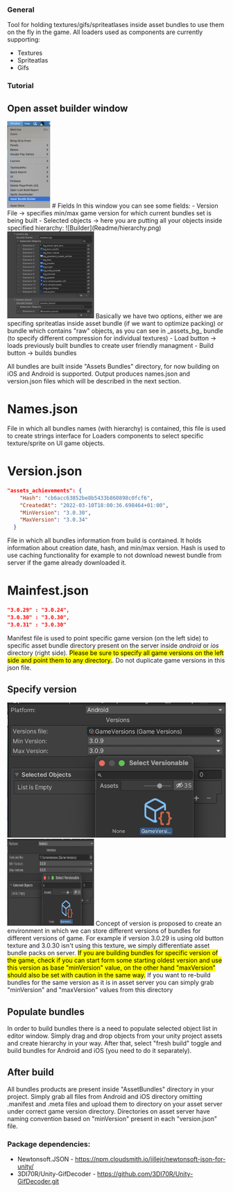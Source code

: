 ### General
Tool for holding textures/gifs/spriteatlases inside asset bundles to use them on the fly in the game.
All loaders used as components are currently supporting:
- Textures
- Spriteatlas
- Gifs

### Tutorial
## Open asset builder window
<img src="Readme/builderWindow.png" height="200">
# Fields
In this window you can see some fields:
- Version File -> specifies min/max game version for which current bundles set is being built
- Selected objects -> here you are putting all your objects inside specified hierarchy:
![Builder](Readme/hierarchy.png)<img src="Readme/hierarchy.png"  width="200" height="200">
Basically we have two options, either we are specifing spriteatlas inside asset bundle (if we want to optimize packing) or bundle 
which contains "raw" objects, as you can see in _assets_bg_ bundle (to specify different compression for individual textures)
- Load button -> loads previously built bundles to create user friendly managment
- Build button -> builds bundles

All bundles are built inside "Assets Bundles" directory, for now building on iOS and Android is supported. Output produces names.json and version.json files which will be described in the next section.
# Names.json
File in which all bundles names (with hierarchy) is contained, this file is used to create strings interface for Loaders components to select specific texture/sprite on UI game objects.
# Version.json
```json
"assets_achievements": {
    "Hash": "cb6acc63852be8b5433b860898c0fcf6",
    "CreatedAt": "2022-03-10T18:00:36.698464+01:00",
    "MinVersion": "3.0.30",
    "MaxVersion": "3.0.34"
  }
  ```
File in which all bundles information from build is contained. It holds information about creation date, hash, and min/max version. Hash is used to use caching functionality for example to not download newest bundle from server if the game already downloaded it.
# Mainfest.json
```json
"3.0.29" : "3.0.24",
"3.0.30" : "3.0.30",
"3.0.31" : "3.0.30"
```
Manifest file is used to point specific game version (on the left side) to specific asset bundle directory present on the server inside _android_ or _ios_ directory (right side). <mark>Please be sure to specify all game versions on the left side and point them to any directory.</mark>. Do not duplicate game versions in this json file.

## Specify version
![Builder](Readme/version.png)<img src="Readme/version.png"  width="200" height="200">
Concept of version is proposed to create an environment in which we can store different versions of bundles for different versions of game. For example if version 3.0.29 is using old button texture and 3.0.30 isn't using this texture, we simply differentiate asset bundle packs on server. <mark>If you are building bundles for specific version of the game, check if you can start form some starting oldest version and use this version as base "minVersion" value, on the other hand "maxVersion" should also be set with caution in the same way.</mark>
If you want to re-build bundles for the same version as it is in asset server you can simply grab "minVersion" and "maxVersion" values from this directory

## Populate bundles
In order to build bundles there is a need to populate selected object list in editor window. Simply drag and drop objects from your unity project assets and create hierarchy in your way. After that, select "fresh build" toggle and build bundles for Android and iOS (you need to do it separately).

## After build
All bundles products are present inside "AssetBundles" directory in your project. Simply grab all files from Android and iOS directory omitting .manifest and .meta files and upload them to directory on your asset server under correct game version directory. Directories on asset server have naming convention based on "minVersion" present in each "version.json" file.

### Package dependencies:
- Newtonsoft.JSON - https://npm.cloudsmith.io/jillejr/newtonsoft-json-for-unity/
- 3DI70R/Unity-GifDecoder - https://github.com/3DI70R/Unity-GifDecoder.git

